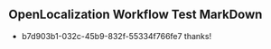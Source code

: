 ## OpenLocalization Workflow Test MarkDown
* b7d903b1-032c-45b9-832f-55334f766fe7 thanks!

<!--HONumber=Aug16_HO5-->


